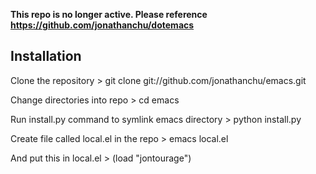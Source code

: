 **This repo is no longer active. Please reference https://github.com/jonathanchu/dotemacs**

Installation
------------

Clone the repository
    > git clone git://github.com/jonathanchu/emacs.git

Change directories into repo
    > cd emacs

Run install.py command to symlink emacs directory
    > python install.py

Create file called local.el in the repo
    > emacs local.el

And put this in local.el
    > (load "jontourage")
